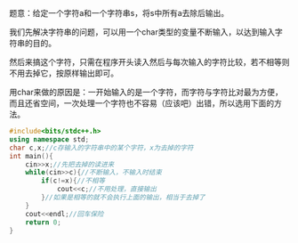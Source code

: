 题意：给定一个字符a和一个字符串s，将s中所有a去除后输出。

我们先解决字符串的问题，可以用一个char类型的变量不断输入，以达到输入字符串的目的。

然后来搞这个字符，只需在程序开头读入然后与每次输入的字符比较，若不相等则不用去掉它，按原样输出即可。

用char来做的原因是：一开始输入的是一个字符，而字符与字符比对最为方便，而且还省空间，一次处理一个字符也不容易（应该吧）出错，所以选用下面的方法。

```cpp
#include<bits/stdc++.h>
using namespace std;
char c,x;//c存输入的字符串中的某个字符，x为去掉的字符
int main(){
    cin>>x;//先把去掉的读进来
    while(cin>>c){//不断输入，不输入时结束
        if(c!=x){//不相等
            cout<<c;//不用处理，直接输出
        }//如果是相等的就不会执行上面的输出，相当于去掉了
    }
    cout<<endl;//回车保险
    return 0;
}
```